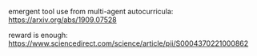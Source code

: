 emergent tool use from multi-agent autocurricula: https://arxiv.org/abs/1909.07528

reward is enough: https://www.sciencedirect.com/science/article/pii/S0004370221000862



